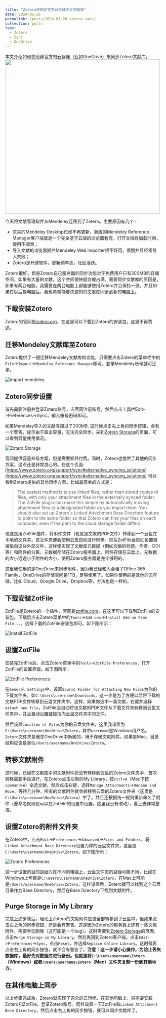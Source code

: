 ```yaml
---
title: "Zotero使用非官方云存储同步文献库"
date: 2024-01-26
permalink: /posts/2024-01-26-zotero-sync/
collection: posts
tags:
  - Zotero
  - Sync
  - OneDrive
---
```


本文介绍如何使用非官方的云存储（比如OneDrive）来同步Zotero文献库。<br/><img src='/figures/posts/head-pics/2024-01-26-zotero-sync-DALLE-3.png' width=500>

今天将文献管理软件从Mendeley迁移到了Zotero。主要原因有几个：

- 原来的Mendeley Desktop已经不再更新，新版的Mendeley Reference Manager客户端就是一个完全基于云端的浏览器套壳，打开文档有加载时间，使用不顺滑；
- 导入文献的浏览器插件Mendeley Web Importer很不好用，很慢并且经常导入失败；
- Zotero是开源软件，更新频率高，社区活跃。

Zotero很好，但是Zotero自己服务器的同步功能对于免费用户只有300MB的存储空间，如果有大量的文献，这个空间很快就会被占满。需要同步文献库的原因是，如果有两台电脑，我需要在两台电脑上都能够使用Zotero并且保持一致。并且如果在以后换电脑后，我也希望能够快速的将文献库同步到新的电脑上。

## 下载安装Zotero

Zotero的官网是[zotero.org](https://www.zotero.org/)，在这里可以下载到Zotero的安装包，这里不再赘述。

## 迁移Mendeley文献库至Zotero

Zotero提供了一键迁移Mendeley文献库的功能，只需要点击Zotero的菜单栏中的`File`->`Import`->`Mendeley Reference Manager`即可，登录Mendeley账号就可迁移。

![import mendeley](/figures/posts/2024-01-26-zotero-sync-1.png)

## Zotero同步设置

首先需要注册并登录Zotero账号，去官网注册账号，然后点击工具栏Edit->Preferences->Sync，输入账号密码即可。

如果Mendeley导入的文献库超过了300MB, 这时候点击右上角的同步按钮，会有一个警告，提示由于超出容量，无法完全同步。来到[Zotero Storage](https://www.zotero.org/settings/storage)的页面，可以看到容量使用情况。

![Zotero Storage](/figures/posts/2024-01-26-zotero-sync-2.jpg)

官网提供容量升级方案，但是需要额外付费。同时，Zotero也提供了其他的同步方案，这点还是非常良心的。在这个页面: [https://www.zotero.org/support/sync#alternative_syncing_solutions](https://www.zotero.org/support/sync#alternative_syncing_solutions) 可以看到Zotero提供的其他同步方案。比如最简单的方式是：

> The easiest method is to use linked files, rather than stored copies of files, with only your attachment files in the externally synced folder. The ZotFile plugin can make this simple by automatically moving attachment files to a designated folder as you import them. You should also set up Zotero's Linked Attachment Base Directory feature to point to the same folder so that Zotero can find your files on each computer, even if the path to the cloud storage folder differs.

也就是用ZotFile插件，将附件文件（也就是文献的PDF文件）转移到一个云盘在本地的文件夹，该文件夹便会使用云盘自动进行同步。然后ZotFile会自动设置链接指向这些外部文件，这样便实现了文献库元数据（例如文献的标题，作者，DOI等）和附件的分离，元数据存储在Zotero服务器上，附件存储在云盘上。元数据的大小远远小于附件的大小，使用Zotero服务器是完全够用的。

这里我使用的是OneDrive来同步附件，因为我已经和人合租了Office 365 Family，OneDrive的存储空间是1TB，足够使用了。如果你使用的是其他的云存储，比如iCloud，Google Drive，Dropbox等，方法也是一样的。

## 下载安装ZotFile

ZotFile是Zotero的一个插件，官网是[zotfile.com](https://zotfile.com/)，在这里可以下载到ZotFile的安装包。下载后点击Zotero菜单中的`Tools`->`Add-ons`->`Install Add-on From File...`，选择下载的ZotFile安装包即可。如下图所示：

![install ZotFile](/figures/posts/2024-01-26-zotero-sync-3.png)

## 设置ZotFile

安装完ZotFile后，点击Zotero菜单中的`Tools`->`ZotFile Preferences`，打开ZotFile的设置界面。如下图所示：

![ZotFile Preferences](/figures/posts/2024-01-26-zotero-sync-4.png)

在`General Settings`中，设置`Source Folder for Attaching New Files`为你的下载文件夹，如`C:\Users\username\Downloads`，这一步是为了方便以后将下载的文献PDF文件转移到云盘文件夹中。这样，如果你选中一篇文献，右键并选择`attach new file`，ZotFile会自动将该文献的PDF文件从下载文件夹转移到云盘文件夹中，并且自动设置链接指向云盘文件夹中的文件。

然后设置`Location of Files`为你的云盘文件夹，这里我设置为`C:\Users\username\OneDrive\Zotero`，其中`username`是Windows用户名。`Zotero`文件夹是我在OneDrive中新建的，用于存储文献附件。如果是Mac，目录结构应该是类似`/Users/username/OneDrive/Zotero`。

## 转移文献附件

这时候，已经在文献库中的文献附件还没有转移到云盘的Zotero文件夹中，首次转移需要手动进行。在Zotero点击左侧的My Library，按`ctrl+A`（Mac下按`command+A`）全选文献，然后点击右键，选择`Manage Attachments`->`Rename and Move`，等待几分钟，所有的文献附件就会转移到云盘的Zotero文件夹（这里是`C:\Users\username\OneDrive\Zotero`）中了。并且还根据统一规则重新命名了附件（重命名规则也可以在ZotFile的设置中设置，这里我没有改动），看上去非常整洁。

## 设置Zotero的附件文件夹

在Zotero中，点击`Edit`->`Preferences`->`Advanced`->`Files and Folders`，将`Linked Attachment Base Directory`设置为你的云盘文件夹，这里是`C:\Users\username\OneDrive\Zotero`。如下图所示：

![Zotero Preferences](/figures/posts/2024-01-26-zotero-sync-5.png)

这一步设置的目的是因为在不同的电脑上，云盘文件夹的路径可能不同，比如在Windows上可能是`C:\Users\username\OneDrive\Zotero`，在Mac上可能是`/Users/username/OneDrive/Zotero`，这样设置后，Zotero就可以找到这个云盘目录作为Base Directory，然后在Base Directory下找到文献附件。

## Purge Storage in My Library

完成上述步骤后，理论上Zotero的文献附件应该全部转移到了云盘中，但如果点击右上角的同步按钮，还是会有警告。这是因为Zotero的服务器上还有一些文献附件，需要手动删除（这可能是一个bug）。这时需要到[Zotero Storage](https://www.zotero.org/settings/storage)的页面，点击`Purge Storage in My Library`。然后再回到Zotero客户端，点击`Edit`->`Preferences`->`Sync`，点击`Reset`，并选择`Replace Online Library`。这时候再点击右上角的同步按钮，就不会有警告了。**注意：这一步请小心操作，为防止丢失数据库，最好先对数据库进行备份。也就是将`C:\Users\username\Zotero`（Windows）或者`/Users/username/Zotero`（Mac）文件夹复制一份到其他地方。**

## 在其他电脑上同步

以上步骤完成后，Zotero就实现了完全的云同步。在其他电脑上，只需要安装Zotero和ZotFile，登录Zotero账号，同样设置一下ZotFile和`Linked Attachment Base Directory`，然后点击右上角的同步按钮，就可以同步文献库了。
